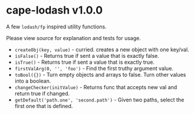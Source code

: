 # cape-lodash v1.0.0

A few `lodash/fp` inspired utility functions.

Please view source for explanation and tests for usage.

- `createObj(key, value)` - curried. creates a new object with one key/val.
- `isFalse()` - Returns true if sent a value that is exactly false.
- `isTrue()` - Returns true if sent a value that is exactly true.
- `firstValArg(0, '', 'foo')` - Find the first truthy argument value.
- `toBool({})` - Turn empty objects and arrays to false. Turn other values into a boolean.
- `changeChecker(initValue)` - Returns func that accepts new val and return true if changed.
- `getDefault('path.one', 'second.path')` - Given two paths, select the first one that is defined.
